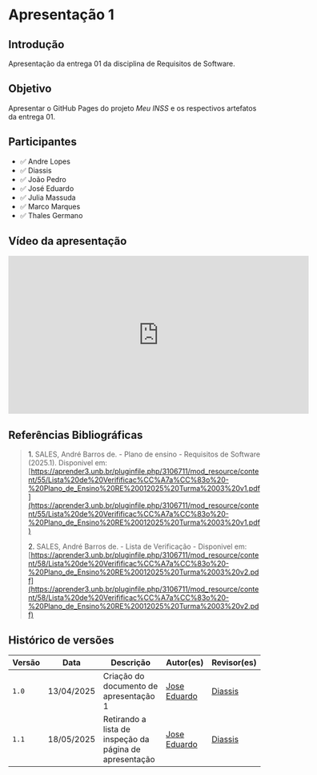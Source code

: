 # Apresentação 1

## Introdução 

Apresentação da entrega 01 da disciplina de Requisitos de Software. 

## Objetivo 

Apresentar o GitHub Pages do projeto *Meu INSS* e os respectivos artefatos da entrega 01. 

## Participantes 

- ✅ Andre Lopes
- ✅ Diassis
- ✅ João Pedro
- ✅ José Eduardo
- ✅ Julia Massuda
- ✅ Marco Marques
- ✅ Thales Germano


## Vídeo da apresentação

<iframe width="600" height="315" 
        src="https://www.youtube.com/embed/tfjMnIj6mvo?start=164" 
        title="YouTube video player" 
        frameborder="0" 
        allow="accelerometer; autoplay; clipboard-write; encrypted-media; gyroscope; picture-in-picture; web-share" 
        referrerpolicy="strict-origin-when-cross-origin" 
        allowfullscreen>
</iframe>


## Referências Bibliográficas 


> <a>1.</a> SALES, André Barros de. - Plano de ensino - Requisitos de Software (2025.1). Disponivel em: [https://aprender3.unb.br/pluginfile.php/3106711/mod_resource/content/55/Lista%20de%20Verifificac%CC%A7a%CC%83o%20-%20Plano_de_Ensino%20RE%20012025%20Turma%2003%20v1.pdf](https://aprender3.unb.br/pluginfile.php/3106711/mod_resource/content/55/Lista%20de%20Verifificac%CC%A7a%CC%83o%20-%20Plano_de_Ensino%20RE%20012025%20Turma%2003%20v1.pdf)
>
> <a>2.</a> SALES, André Barros de. - Lista de Verificação - Disponivel em: [https://aprender3.unb.br/pluginfile.php/3106711/mod_resource/content/58/Lista%20de%20Verifificac%CC%A7a%CC%83o%20-%20Plano_de_Ensino%20RE%20012025%20Turma%2003%20v2.pdf](https://aprender3.unb.br/pluginfile.php/3106711/mod_resource/content/58/Lista%20de%20Verifificac%CC%A7a%CC%83o%20-%20Plano_de_Ensino%20RE%20012025%20Turma%2003%20v2.pdf)
>



## Histórico de versões
Versão |   Data  | Descrição | Autor(es) | Revisor(es)
------ | ---- | ------ | ---------- | ----------
`1.0` | 13/04/2025 | Criação do documento de apresentação 1 | [Jose Eduardo](https://github.com/jevprado) | [Diassis](https://github.com/Diaxiz) | 
`1.1` | 18/05/2025 | Retirando a lista de inspeção da página de apresentação | [Jose Eduardo](https://github.com/jevprado) | [Diassis](https://github.com/Diaxiz) | 
